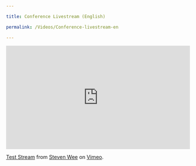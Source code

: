 ```yaml
---

title: Conference Livestream (English)

permalink: /Videos/Conference-livestream-en

---
```

<div>
<div style="padding:56.25% 0 0 0;position:relative;"><iframe src="https://player.vimeo.com/video/686207474?h=d17832651a&title=0&byline=0&portrait=0" style="position:absolute;top:0;left:0;width:100%;height:100%;" frameborder="0" allow="autoplay; fullscreen; picture-in-picture" allowfullscreen></iframe></div><script src="https://player.vimeo.com/api/player.js"></script>
<p><a href="https://vimeo.com/686207474">Test Stream</a> from <a href="https://vimeo.com/user140377150">Steven Wee</a> on <a href="https://vimeo.com">Vimeo</a>.</p>
